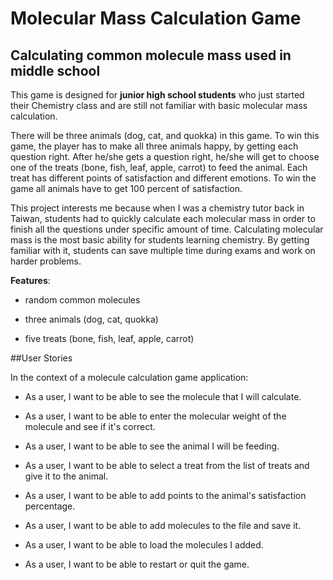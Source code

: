 # Molecular Mass Calculation Game

## Calculating common molecule mass used in middle school



This game is designed for **junior high school students** who just started their Chemistry class and are still not 
familiar with basic molecular mass calculation. 

There will be three animals (dog, cat, and quokka) in this game. To win this game, the player has to make all three 
animals happy, by getting each question right. After he/she gets a question right, he/she will get to choose one of the 
treats (bone, fish, leaf, apple, carrot) to feed the animal. Each treat has different points of satisfaction and 
different emotions. To win the game all animals have to get 100 percent of satisfaction.  

This project interests me because when I was a chemistry tutor back in Taiwan, students had to quickly calculate each 
molecular mass in order to finish all the questions under specific amount of time. Calculating molecular mass is the
most basic ability for students learning chemistry. By getting familiar with it, students can save multiple time during 
exams and work on harder problems. 


**Features**:

- random common molecules

- three animals (dog, cat, quokka)
 
- five treats (bone, fish, leaf, apple, carrot)


##User Stories

In the context of a molecule calculation game application:

- As a user, I want to be able to see the molecule that I will calculate.

- As a user, I want to be able to enter the molecular weight of the molecule and see if it's correct.

- As a user, I want to be able to see the animal I will be feeding.

- As a user, I want to be able to select a treat from the list of treats and give it to the animal.

- As a user, I want to be able to add points to the animal's satisfaction percentage.

- As a user, I want to be able to add molecules to the file and save it.

- As a user, I want to be able to load the molecules I added.

- As a user, I want to be able to restart or quit the game.


